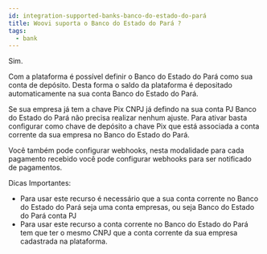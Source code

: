 ```yaml
---
id: integration-supported-banks-banco-do-estado-do-pará
title: Woovi suporta o Banco do Estado do Pará ?
tags:
  - bank
---
```


Sim.

Com a plataforma é possível definir o Banco do Estado do Pará como sua conta de depósito. Desta forma o saldo da plataforma é depositado automaticamente na sua conta Banco do Estado do Pará.

Se sua empresa já tem a chave Pix CNPJ já defindo na sua conta PJ Banco do Estado do Pará não precisa realizar nenhum ajuste. Para ativar basta configurar como chave de depósito a chave Pix que está associada a conta corrente da sua empresa no Banco do Estado do Pará.

Você também pode configurar webhooks, nesta modalidade para cada pagamento recebido você pode configurar webhooks para ser notificado de pagamentos.

Dicas Importantes:

- Para usar este recurso é necessário que a sua conta corrente no Banco do Estado do Pará seja uma conta empresas, ou seja Banco do Estado do Pará conta PJ
- Para usar este recurso a conta corrente no Banco do Estado do Pará tem que ter o mesmo CNPJ que a conta corrente da sua empresa cadastrada na plataforma.

